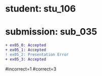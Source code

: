 # student: stu_106
# submission: sub_035

```diff
+ ex05_0: Accepted
+ ex05_1: Accepted
! ex05_2: Presentation Error
+ ex05_3: Accepted
```
#incorrect=1
#correct=3
